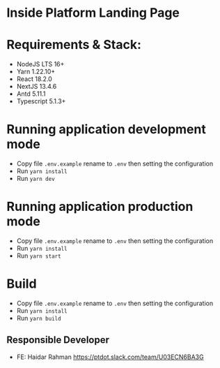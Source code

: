 # Inside Platform Landing Page

# Requirements & Stack:

- NodeJS LTS 16+
- Yarn 1.22.10+
- React 18.2.0
- NextJS 13.4.6
- Antd 5.11.1
- Typescript 5.1.3+

# Running application development mode

- Copy file `.env.example` rename to `.env` then setting the configuration
- Run `yarn install`
- Run `yarn dev`

# Running application production mode

- Copy file `.env.example` rename to `.env` then setting the configuration
- Run `yarn install`
- Run `yarn start`

# Build

- Copy file `.env.example` rename to `.env` then setting the configuration
- Run `yarn install`
- Run `yarn build`

## Responsible Developer

- FE: Haidar Rahman https://ptdot.slack.com/team/U03ECN6BA3G
